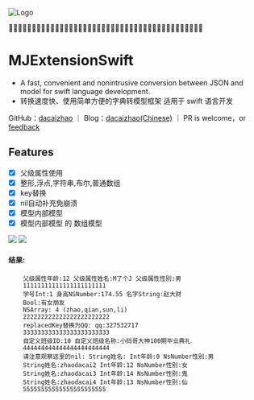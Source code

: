 ![Logo](https://static.oschina.net/uploads/user/593/1186234_100.jpeg?t=1480245299000)

💐💐💐💐💐💐💐💐💐💐💐💐💐💐💐💐💐💐💐💐💐💐💐💐💐💐💐💐💐💐💐💐💐💐💐💐💐💐💐💐💐💐

MJExtensionSwift
===
- A fast, convenient and nonintrusive conversion between JSON and model for swift language development.
- 转换速度快、使用简单方便的字典转模型框架 适用于 swift 语言开发

GitHub：[dacaizhao](https://github.com/dacaizhao) ｜ Blog：[dacaizhao(Chinese)](http://my.oschina.net/zhaodacai) ｜ PR is welcome，or [feedback](mailto:327532817@qq.com)

## Features
- [x] 父级属性使用
- [x] 整形,浮点,字符串,布尔,普通数组
- [x] key替换
- [x] nil自动补充免崩溃
- [x] 模型内部模型
- [x] 模型内部模型 的 数组模型

![](https://github.com/dacaizhao/MJExtensionSwift/blob/master/MJExtensionSwift/Assets.xcassets/dict.imageset/dict.png?raw=true)
![](https://github.com/dacaizhao/MJExtensionSwift/blob/master/MJExtensionSwift/Assets.xcassets/func.imageset/func.png?raw=true)

#### 结果:
        父级属性年龄:12 父级属性姓名:M了个J 父级属性性别:男
        11111111111111111111111
        学号Int:1 身高NSNumber:174.55 名字String:赵大财
        Bool:有女朋友
        NSArray: 4 (zhao,qian,sun,li)
        222222222222222222222222
        replacedKey替换为QQ: qq:327532717
        333333333333333333333333
        自定义班级ID:10 自定义班级名称:小码哥大神100期毕业典礼
        444444444444444444444444
        请注意观察这里的nil: String姓名: Int年龄:0 NsNumber性别:男
        String姓名:zhaodacai2 Int年龄:12 NsNumber性别:女
        String姓名:zhaodacai3 Int年龄:14 NsNumber性别:鬼
        String姓名:zhaodacai4 Int年龄:13 NsNumber性别:仙
        55555555555555555555555

